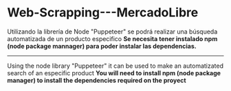 # Web-Scrapping---MercadoLibre
Utilizando la librería de Node "Puppeteer" se podrá realizar una búsqueda automatizada de un producto especifico
**Se necesita tener instalado npm (node package mannager) para poder instalar las dependencias.**

----------------------------------------------------------------

Using the node library "Puppeteer" it can be used to make an automatizated search of an especific product
**You will need to install npm (node package manager) to install the dependencies required on the proyect**